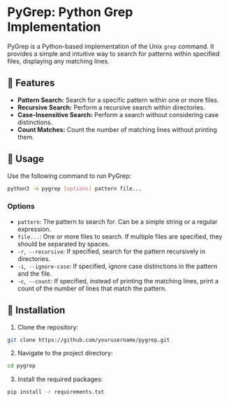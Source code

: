 # PyGrep: Python Grep Implementation

PyGrep is a Python-based implementation of the Unix `grep` command. It provides a simple and intuitive way to search for patterns within specified files, displaying any matching lines.

## 🚀 Features

- **Pattern Search:** Search for a specific pattern within one or more files.
- **Recursive Search:** Perform a recursive search within directories.
- **Case-Insensitive Search:** Perform a search without considering case distinctions.
- **Count Matches:** Count the number of matching lines without printing them.

## 📖 Usage

Use the following command to run PyGrep:

```sh
python3 -m pygrep [options] pattern file...
```

### Options
- `pattern`: The pattern to search for. Can be a simple string or a regular expression.
- `file...`: One or more files to search. If multiple files are specified, they should be separated by spaces.
- `-r`,` --recursive`: If specified, search for the pattern recursively in directories.
- `-i`,` --ignore-case`: If specified, ignore case distinctions in the pattern and the file.
- `-c`,` --count`: If specified, instead of printing the matching lines, print a count of the number of lines that match the pattern.

## 💾 Installation
1. Clone the repository:
```sh
git clone https://github.com/yourusername/pygrep.git
```
2. Navigate to the project directory:
```sh
cd pygrep
```
3. Install the required packages:
```sh
pip install -r requirements.txt
```

